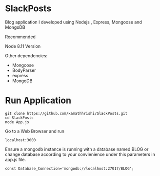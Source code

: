 # SlackPosts
Blog application I developed using Nodejs , Express,  Mongoose and MongoDB 

Recommended

Node 8.11 Version 

Other dependencies:

<ul>
  <li>Mongoose</li>
  <li>BodyParser</li>
  <li>express</li>
  <li>MongoDB</li>
</ul>



<h1>Run Application</h1>

```
git clone https://github.com/kamathhrishi/SlackPosts.git
cd SlackPosts
node App.js
```

Go to a Web Browser and run 

```
localhost:3000
```

Ensure a mongodb instance is running with a database named BLOG or change database according to your convienience under this parameters in app.js file. 


```
const Database_Connection='mongodb://localhost:27017/BLOG';
```
